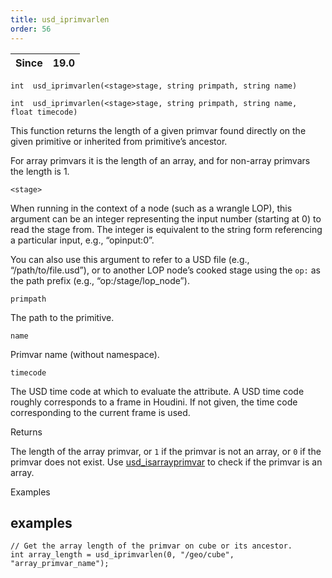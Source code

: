 ```yaml
---
title: usd_iprimvarlen
order: 56
---
```

| Since | 19.0 |
| --- | --- |

`int  usd_iprimvarlen(<stage>stage, string primpath, string name)`

`int  usd_iprimvarlen(<stage>stage, string primpath, string name, float timecode)`

This function returns the length of a given primvar found directly on the given primitive or inherited from primitive’s ancestor.

For array primvars it is the length of an array, and for non-array primvars the length is 1.

`<stage>`

When running in the context of a node (such as a wrangle LOP), this argument can be an integer representing the input number (starting at 0) to read the stage from. The integer is equivalent to the string form referencing a particular input, e.g., “opinput:0”.

You can also use this argument to refer to a USD file (e.g., “/path/to/file.usd”), or to another LOP node’s cooked stage using the `op:` as the path prefix (e.g., “op:/stage/lop_node”).

`primpath`

The path to the primitive.

`name`

Primvar name (without namespace).

`timecode`

The USD time code at which to evaluate the attribute. A USD time code roughly corresponds to a frame in Houdini. If not given, the time code corresponding to the current frame is used.

Returns

The length of the array primvar, or `1` if the primvar is not an array, or `0` if the primvar does not exist. Use [usd_isarrayprimvar](./usd_isarrayprimvar "Checks if there is an array primvar directly on the USD primitive.") to check if the primvar is an array.

Examples

## examples

```vex
// Get the array length of the primvar on cube or its ancestor.
int array_length = usd_iprimvarlen(0, "/geo/cube", "array_primvar_name");

```
